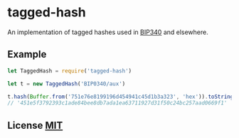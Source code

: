 # tagged-hash

An implementation of tagged hashes used in [BIP340](https://github.com/bitcoin/bips/blob/master/bip-0173.mediawiki) and elsewhere.


## Example
``` javascript
let TaggedHash = require('tagged-hash')

let t = new TaggedHash('BIP0340/aux')

t.hash(Buffer.from('751e76e8199196d454941c45d1b3a323', 'hex')).toString('hex')
// '451e5f3792393c1ade84bee8db7ada1ea63711927d31f50c24bc257aad0669f1'
```

## License [MIT](LICENSE)
